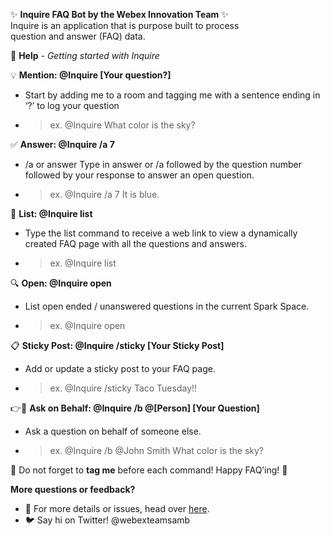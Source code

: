 <p>✨
  <strong>Inquire FAQ Bot by the Webex Innovation Team</strong> ✨
  <br/>Inquire is an application that is purpose built to process
  <br/>question and answer (FAQ) data.</p>
<p>🤷‍
  <strong>Help</strong> -
  <em>Getting started with Inquire</em>
</p>
<p>💡
  <strong>Mention: @Inquire [Your question?]</strong>
</p>
<ul>
  <li>Start by adding me to a room and tagging me with a sentence ending in ‘?’ to log your question</li>
  <li>
    <blockquote>
      <p>ex. @Inquire What color is the sky?</p>
    </blockquote>
  </li>
</ul>
<p>✅
  <strong>Answer: @Inquire /a 7</strong>
</p>
<ul>
  <li>/a or answer Type in answer or /a followed by the question number followed by your response to answer an open question.</li>
  <li>
    <blockquote>
      <p>ex. @Inquire /a 7 It is blue.</p>
    </blockquote>
  </li>
</ul>
<p>💬
  <strong>List: @Inquire list</strong>
</p>
<ul>
  <li>Type the list command to receive a web link to view a dynamically created FAQ page with all the questions and answers.</li>
  <li>
    <blockquote>
      <p>ex. @Inquire list</p>
    </blockquote>
  </li>
</ul>
<p>🔍
  <strong>Open: @Inquire open</strong>
</p>
<ul>
  <li>List open ended / unanswered questions in the current Spark Space.</li>
  <li>
    <blockquote>
      <p>ex. @Inquire open</p>
    </blockquote>
  </li>
</ul>
<p>📋
  <strong>Sticky Post: @Inquire /sticky [Your Sticky Post]</strong>
</p>
<ul>
  <li>Add or update a sticky post to your FAQ page. </li>
  <li>
    <blockquote>
      <p>ex. @Inquire /sticky Taco Tuesday!!</p>
    </blockquote>
  </li>
</ul>
<p>👉💁‍
  <strong>Ask on Behalf: @Inquire /b @[Person] [Your Question]</strong>
</p>
<ul>
  <li>Ask a question on behalf of someone else.  </li>
  <li>
    <blockquote>
      <p>ex. @Inquire /b @John Smith What color is the sky?</p>
    </blockquote>
  </li>
</ul>
<p>📣 Do not forget to
  <strong>tag me</strong> before each command! Happy FAQ’ing! 📣</p>
<p>
  <strong>More questions or feedback?</strong>
</p>
<ul>
  <li>🔗 For more details or issues, head over <a href="https://inquire.sparkadmins.com/#/help">here</a>.</li>
  <li>🐦 Say hi on Twitter! @webexteamsamb</li>
</ul>
